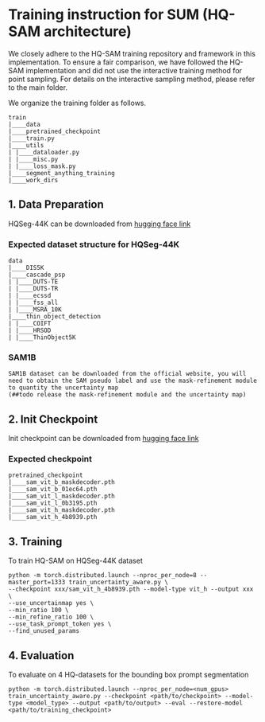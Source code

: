 # Training instruction for SUM (HQ-SAM architecture)

We closely adhere to the HQ-SAM training repository and framework in this implementation. To ensure a fair comparison, we have followed the HQ-SAM implementation and did not use the interactive training method for point sampling. For details on the interactive sampling method, please refer to the main folder.

We organize the training folder as follows.
```
train
|____data
|____pretrained_checkpoint
|____train.py
|____utils
| |____dataloader.py
| |____misc.py
| |____loss_mask.py
|____segment_anything_training
|____work_dirs
```

## 1. Data Preparation

HQSeg-44K can be downloaded from [hugging face link](https://huggingface.co/sam-hq-team/sam-hq-training/tree/main/data)

### Expected dataset structure for HQSeg-44K

```
data
|____DIS5K
|____cascade_psp
| |____DUTS-TE
| |____DUTS-TR
| |____ecssd
| |____fss_all
| |____MSRA_10K
|____thin_object_detection
| |____COIFT
| |____HRSOD
| |____ThinObject5K
```

### SAM1B
```
SAM1B dataset can be downloaded from the official website, you will need to obtain the SAM pseudo label and use the mask-refinement module to quantity the uncertainty map 
(##todo release the mask-refinement module and the uncertainty map)
```

## 2. Init Checkpoint
Init checkpoint can be downloaded from [hugging face link](https://huggingface.co/sam-hq-team/sam-hq-training/tree/main/pretrained_checkpoint)

### Expected checkpoint

```
pretrained_checkpoint
|____sam_vit_b_maskdecoder.pth
|____sam_vit_b_01ec64.pth
|____sam_vit_l_maskdecoder.pth
|____sam_vit_l_0b3195.pth
|____sam_vit_h_maskdecoder.pth
|____sam_vit_h_4b8939.pth

```

## 3. Training
To train HQ-SAM on HQSeg-44K dataset

```
python -m torch.distributed.launch --nproc_per_node=8 --master_port=1333 train_uncertainty_aware.py \
--checkpoint xxx/sam_vit_h_4b8939.pth --model-type vit_h --output xxx \
--use_uncertainmap yes \
--min_ratio 100 \
--min_refine_ratio 100 \
--use_task_prompt_token yes \
--find_unused_params 
```


## 4. Evaluation
To evaluate on 4 HQ-datasets for the bounding box prompt segmentation

```
python -m torch.distributed.launch --nproc_per_node=<num_gpus> train_uncertainty_aware.py --checkpoint <path/to/checkpoint> --model-type <model_type> --output <path/to/output> --eval --restore-model <path/to/training_checkpoint>
```
